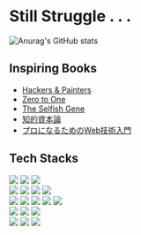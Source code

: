 # Still Struggle . . .

<!--
**chanmin-kim/chanmin-kim** is a ✨ _special_ ✨ repository because its `README.md` (this file) appears on your GitHub profile.

Here are some ideas to get you started:

- 🔭 I’m currently working on ...
- 🌱 I’m currently learning ...
- 👯 I’m looking to collaborate on ...
- 🤔 I’m looking for help with ...
- 💬 Ask me about ...
- 📫 How to reach me: ...
- 😄 Pronouns: ...
- ⚡ Fun fact: ...
- 👋
-->

![Anurag's GitHub stats](https://github-readme-stats.vercel.app/api?username=chanmin-kim&show_icons=true&theme=dracula)  
<!-- [![Top Langs](https://github-readme-stats.vercel.app/api/top-langs/?username=chanmin-kim&layout=compact&theme=dracula)](https://github.com/anuraghazra/github-readme-stats)   -->
 

## Inspiring Books
- [Hackers & Painters]
- [Zero to One]
- [The Selfish Gene]
- [知的資本論]
- [プロになるためのWeb技術入門]


## Tech Stacks

<a href="https://www.python.org/" target="_blank"><img src="https://img.shields.io/badge/-Python-3776AB?style=flat-square&logo=Python&logoColor=white"/></a>
<a href="https://ko.javascript.info/" target="_blank"><img src="https://img.shields.io/badge/-JavaScript-F7DF1E?style=flat-square&logo=JavaScript&logoColor=white"/></a>
<a href="https://www.java.com/ko/" target="_blank"><img src="https://img.shields.io/badge/-Java-007396?style=flat-square&logo=Java&logoColor=white"/></a>  
<a href="https://ko.reactjs.org/" target="_blank"><img src="https://img.shields.io/badge/-React-61DAFB?style=flat-square&logo=React&logoColor=white"/></a>
<a href="https://reactrouter.com/" target="_blank"><img src="https://img.shields.io/badge/-ReactRouter-CA4245?style=flat-square&logo=ReactRouter&logoColor=white"/></a>
<a href="https://ko.redux.js.org/" target="_blank"><img src="https://img.shields.io/badge/-Redux-764ABC?style=flat-square&logo=Redux&logoColor=white"/></a>
<a href="https://jquery.com/" target="_blank"><img src="https://img.shields.io/badge/-jQuery-0769AD?style=flat-square&logo=jQuery&logoColor=white"/></a>  
<a href="https://flask.palletsprojects.com/en/2.0.x/" target="_blank"><img src="https://img.shields.io/badge/-Flask-000000?style=flat-square&logo=Flask&logoColor=white"/></a>
<a href="https://www.djangoproject.com/" target="_blank"><img src="https://img.shields.io/badge/-Django-092E20?style=flat-square&logo=Django&logoColor=white"/></a>
<a href="https://expressjs.com/ko/" target="_blank"><img src="https://img.shields.io/badge/-Express-000000?style=flat-square&logo=Express&logoColor=white"/></a>
<a href="https://nestjs.com/" target="_blank"><img src="https://img.shields.io/badge/-NestJS-E0234E?style=flat-square&logo=NestJS&logoColor=white"/></a>
<a href="https://spring.io/projects/spring-boot" target="_blank"><img src="https://img.shields.io/badge/-SpringBoot-6DB33F?style=flat-square&logo=SpringBoot&logoColor=white"/></a>  
<a href="https://www.mongodb.com/" target="_blank"><img src="https://img.shields.io/badge/-MongoDB-47A248?style=flat-square&logo=MongoDB&logoColor=white"/></a>
<a href="https://www.mysql.com/" target="_blank"><img src="https://img.shields.io/badge/-MySQL-4479A1?style=flat-square&logo=MySQL&logoColor=white"/></a>
<a href="https://redis.io/" target="_blank"><img src="https://img.shields.io/badge/-Redis-DC382D?style=flat-square&logo=Redis&logoColor=white"/></a>  
<a href="https://aws.amazon.com/ko/ec2/?ec2-whats-new.sort-by=item.additionalFields.postDateTime&ec2-whats-new.sort-order=desc" target="_blank"><img src="https://img.shields.io/badge/-EC2-232F3E?style=flat-square&logo=AmazonAWS&logoColor=white"/></a>
<a href="https://www.docker.com/" target="_blank"><img src="https://img.shields.io/badge/-Docker-2496ED?style=flat-square&logo=Docker&logoColor=white"/></a>
<a href="https://ubuntu.com/wsl" target="_blank"><img src="https://img.shields.io/badge/-WSL2-E95420?style=flat-square&logo=Ubuntu&logoColor=white"/></a>


[//]: # (These are reference links used in the body of this note and get stripped out when the markdown processor does its job. There is no need to format nicely because it shouldn't be seen. Thanks SO - http://stackoverflow.com/questions/4823468/store-comments-in-markdown-syntax)

<!-- projects -->
   [RN Weather App]: <https://github.com/chanmin-kim/rn-expo-weather>
   [Flask Todo App]: <https://github.com/chanmin-kim/flask-todo>
   [Linkedin Clone]: <https://github.com/chanmin-kim/react-firebase-linkedin>
   [K-League Schedule]: <https://github.com/chanmin-kim/flask-mongodb-kleague>
   [Spootify]: <https://github.com/chanmin-kim/spootify>
   [Spring CRUD]: <https://github.com/chanmin-kim/spring-myhome>

<!-- books -->
   [Hackers & Painters]: <http://www.yes24.com/Product/Goods/11775130?OzSrank=1>
   [Zero to One]: <http://www.yes24.com/Product/Goods/15182767>
   [The Ascent of Money]: <http://www.yes24.com/Product/Goods/4156966>
   [知的資本論]: <http://www.yes24.com/Product/Goods/22862876?OzSrank=1>
   [プロになるためのWeb技術入門]: <http://www.yes24.com/Product/Goods/6721651?OzSrank=1>
   [자바 웹을 다루는 기술]: <http://www.yes24.com/Product/Goods/68371015>
   [The Selfish Gene]: <http://www.yes24.com/Product/Goods/65067259?OzSrank=1>

